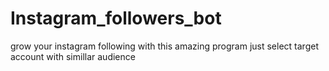 # Instagram_followers_bot
grow your instagram following with this amazing program
just select target account with simillar audience
